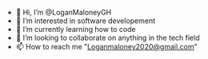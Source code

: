 - 👋 Hi, I’m @LoganMaloneyGH
- 👀 I’m interested in software developement 
- 🌱 I’m currently learning how to code 
- 💞️ I’m looking to collaborate on anything in the tech field 
- 📫 How to reach me "Loganmaloney2020@gmail.com"
